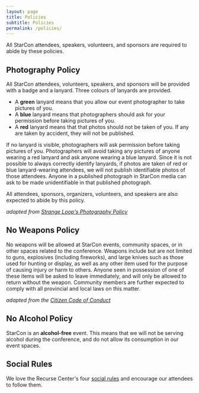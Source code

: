 ```yaml
---
layout: page
title: Policies
subtitle: Policies
permalink: /policies/
---
```


All StarCon attendees, speakers, volunteers, and sponsors are required to abide by these policies.

## Photography Policy

All StarCon attendees, volunteers, speakers, and sponsors will be provided with a badge and a lanyard. Three colours of lanyards are provided.

- A **green** lanyard means that you allow our event photographer to take pictures of you.
- A **blue** lanyard means that photographers should ask for your permission before taking pictures of you.
- A **red** lanyard means that that photos should not be taken of you. If any are taken by accident, they will not be published.

If no lanyard is visible, photographers will ask permission before taking pictures of you. Photographers will avoid taking any pictures of anyone wearing a red lanyard and ask anyone wearing a blue lanyard. Since it is not possible to always correctly identify lanyards, if photos are taken of red or blue lanyard-wearing attendees, we will not publish identifiable photos of those attendees. Anyone in a published photograph in StarCon media can ask to be made unidentifiable in that published photograph.

All attendees, sponsors, organizers, volunteers, and speakers are also expected to abide by this policy.

*adapted from [Strange Loop's Photography Policy](https://www.thestrangeloop.com/policies.html)*

## No Weapons Policy

No weapons will be allowed at StarCon events, community spaces, or in other spaces related to the conference. Weapons include but are not limited to guns, explosives (including fireworks), and large knives such as those used for hunting or display, as well as any other item used for the purpose of causing injury or harm to others. Anyone seen in possession of one of these items will be asked to leave immediately, and will only be allowed to return without the weapon. Community members are further expected to comply with all provincial and local laws on this matter.

*adapted from the [Citizen Code of Conduct](http://citizencodeofconduct.org/)*

## No Alcohol Policy

StarCon is an **alcohol-free** event. This means that we will not be serving alcohol during the conference, and do not allow its consumption in our event spaces.

## Social Rules

We love the Recurse Center's four [social rules](https://www.recurse.com/manual#sub-sec-social-rules) and encourage our attendees to follow them.
